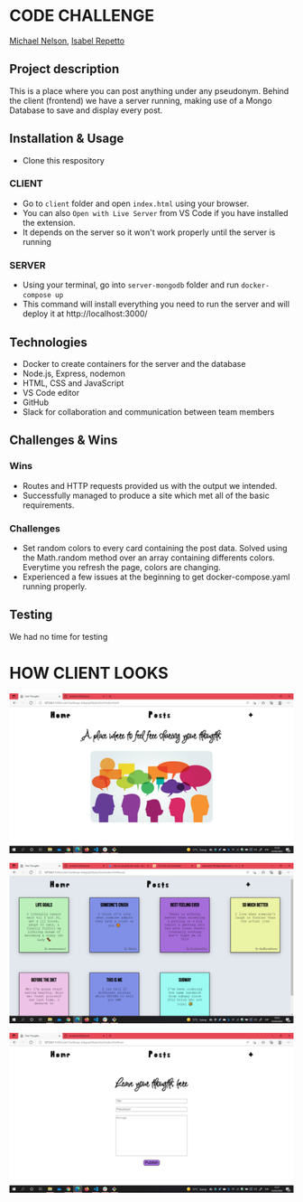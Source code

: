 # CODE CHALLENGE

[Michael Nelson](https://github.com/mwezn), [Isabel Repetto](https://github.com/neifors)

## Project description

This is a place where you can post anything under any pseudonym.
Behind the client (frontend) we have a server running, making use of a Mongo Database to save and display every post.

## Installation & Usage

- Clone this respository

### CLIENT

- Go to `client` folder and open `index.html` using your browser.
- You can also `Open with Live Server` from VS Code if you have installed the extension.
- It depends on the server so it won't work properly until the server is running

### SERVER

- Using your terminal, go into `server-mongodb` folder and run `docker-compose up`
- This command will install everything you need to run the server and will deploy it at http://localhost:3000/

## Technologies

- Docker to create containers for the server and the database
- Node.js, Express, nodemon
- HTML, CSS and JavaScript
- VS Code editor
- GitHub
- Slack for collaboration and communication between team members

## Challenges & Wins

### Wins

- Routes and HTTP requests provided us with the output we intended.
- Successfully managed to produce a site which met all of the basic requirements.

### Challenges

- Set random colors to every card containing the post data. Solved using the Math.random method over an array containing differents colors. Everytime you refresh the page, colors are changing.
- Experienced a few issues at the beginning to get docker-compose.yaml running properly.

## Testing

We had no time for testing

# HOW CLIENT LOOKS

![HOMEPAGE](./client/static/img/client-home.png)


![ALL THE POSTS](./client/static/img/client-posts.png)


![ADD A NEW POST](./client/static/img/client-form.png)
